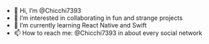 - 👋 Hi, I’m @Chicchi7393
- 👀 I’m interested in collaborating in fun and strange projects
- 🌱 I’m currently learning React Native and Swift
- 📫 How to reach me: @Chicchi7393 in about every social network

<!---
Chicchi7393/Chicchi7393 is a ✨ special ✨ repository because its `README.md` (this file) appears on your GitHub profile.
You can click the Preview link to take a look at your changes.
--->
